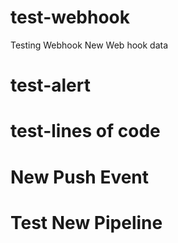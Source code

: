 # test-webhook
Testing Webhook
New Web hook data

# test-alert
# test-lines of code
# New Push Event
# Test New Pipeline
